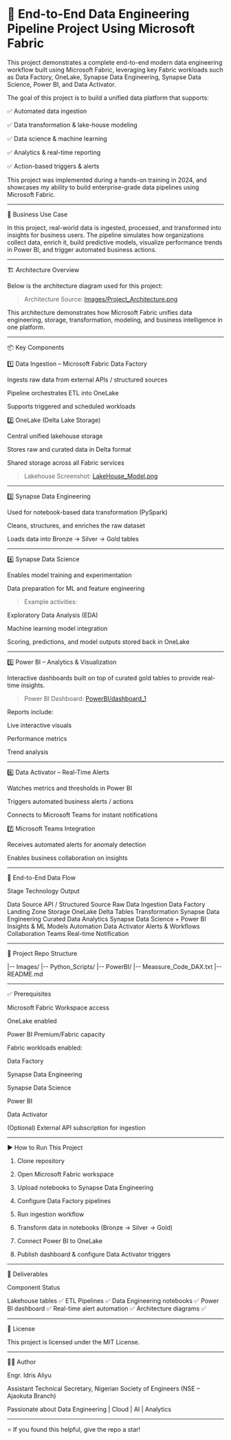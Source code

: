 # 🚀 End-to-End Data Engineering Pipeline Project Using Microsoft Fabric

This project demonstrates a complete end-to-end modern data engineering workflow built using Microsoft Fabric, leveraging key Fabric workloads such as Data Factory, OneLake, Synapse Data Engineering, Synapse Data Science, Power BI, and Data Activator.

The goal of this project is to build a unified data platform that supports:

✅ Automated data ingestion

✅ Data transformation & lake-house modeling

✅ Data science & machine learning

✅ Analytics & real-time reporting

✅ Action-based triggers & alerts


This project was implemented during a hands-on training in 2024, and showcases my ability to build enterprise-grade data pipelines using Microsoft Fabric.


---

🧠 Business Use Case

In this project, real-world data is ingested, processed, and transformed into insights for business users. The pipeline simulates how organizations collect data, enrich it, build predictive models, visualize performance trends in Power BI, and trigger automated business actions.


---

🏗️ Architecture Overview

Below is the architecture diagram used for this project:

> Architecture Source: [Images/Project_Architecture.png](https://github.com/Drisatech/End-to-End-Data-Engineering-Project-Using-Microsoft-Fabric/blob/main/Images/Project_Architecture.png)





This architecture demonstrates how Microsoft Fabric unifies data engineering, storage, transformation, modeling, and business intelligence in one platform.


---

📦 Key Components

1️⃣ Data Ingestion – Microsoft Fabric Data Factory

Ingests raw data from external APIs / structured sources

Pipeline orchestrates ETL into OneLake

Supports triggered and scheduled workloads


2️⃣ OneLake (Delta Lake Storage)

Central unified lakehouse storage

Stores raw and curated data in Delta format

Shared storage across all Fabric services


> Lakehouse Screenshot: [LakeHouse_Model.png](https://github.com/Drisatech/End-to-End-Data-Engineering-Project-Using-Microsoft-Fabric/blob/main/Images/LakeHouse_Model.png)





---

3️⃣ Synapse Data Engineering

Used for notebook-based data transformation (PySpark)

Cleans, structures, and enriches the raw dataset

Loads data into Bronze → Silver → Gold tables



---

4️⃣ Synapse Data Science

Enables model training and experimentation

Data preparation for ML and feature engineering


> Example activities:



Exploratory Data Analysis (EDA)

Machine learning model integration

Scoring, predictions, and model outputs stored back in OneLake



---

5️⃣ Power BI – Analytics & Visualization

Interactive dashboards built on top of curated gold tables to provide real-time insights.

> Power BI Dashboard: [PowerBI/dashboard_1](https://github.com/Drisatech/End-to-End-Data-Engineering-Project-Using-Microsoft-Fabric/blob/main/PowerBI/dashboard_1.png)




Reports include:

Live interactive visuals

Performance metrics

Trend analysis



---

6️⃣ Data Activator – Real-Time Alerts

Watches metrics and thresholds in Power BI

Triggers automated business alerts / actions

Connects to Microsoft Teams for instant notifications


7️⃣ Microsoft Teams Integration

Receives automated alerts for anomaly detection

Enables business collaboration on insights



---

🔁 End-to-End Data Flow

Stage	Technology	Output

Data Source	API / Structured Source	Raw Data
Ingestion	Data Factory	Landing Zone
Storage	OneLake	Delta Tables
Transformation	Synapse Data Engineering	Curated Data
Analytics	Synapse Data Science + Power BI	Insights & ML Models
Automation	Data Activator	Alerts & Workflows
Collaboration	Teams	Real-time Notification



---

📂 Project Repo Structure

|-- Images/
|-- Python_Scripts/
|-- PowerBI/
|-- Meassure_Code_DAX.txt
|-- README.md


---

✅ Prerequisites

Microsoft Fabric Workspace access

OneLake enabled

Power BI Premium/Fabric capacity

Fabric workloads enabled:

Data Factory

Synapse Data Engineering

Synapse Data Science

Power BI

Data Activator


(Optional) External API subscription for ingestion



---

▶️ How to Run This Project

1. Clone repository


2. Open Microsoft Fabric workspace


3. Upload notebooks to Synapse Data Engineering


4. Configure Data Factory pipelines


5. Run ingestion workflow


6. Transform data in notebooks (Bronze → Silver → Gold)


7. Connect Power BI to OneLake


8. Publish dashboard & configure Data Activator triggers




---

📌 Deliverables

Component	Status

Lakehouse tables	✅
ETL Pipelines	✅
Data Engineering notebooks	✅
Power BI dashboard	✅
Real-time alert automation	✅
Architecture diagrams	✅



---

📝 License

This project is licensed under the MIT License.


---

👨‍💻 Author

Engr. Idris Aliyu

Assistant Technical Secretary, Nigerian Society of Engineers (NSE – Ajaokuta Branch)

Passionate about Data Engineering | Cloud | AI | Analytics


---

⭐ If you found this helpful, give the repo a star!

